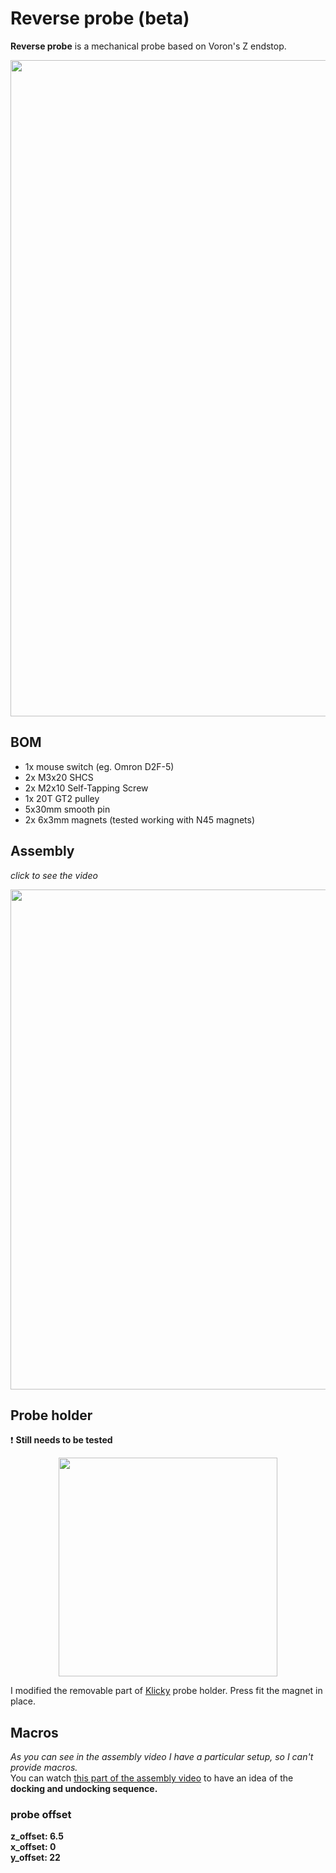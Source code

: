 # Reverse probe (beta)
**Reverse probe** is a mechanical probe based on Voron's Z endstop.
<p align="center">
  <img width="1050" src="https://user-images.githubusercontent.com/44800440/188014465-065af8de-f46c-436f-bcae-0b9f048c78ec.jpg">
</p>

## BOM

* 1x mouse switch (eg. Omron D2F-5)
* 2x M3x20 SHCS
* 2x M2x10 Self-Tapping Screw
* 1x 20T GT2 pulley
* 5x30mm smooth pin
* 2x 6x3mm magnets (tested working with N45 magnets)

## Assembly
*click to see the video*

<p align="center">
  <a href="https://www.youtube.com/watch?v=RXpmBz95bas" title="video text"><img src="https://user-images.githubusercontent.com/44800440/188210821-8fd1178c-1e3d-4187-9ab7-67bd1f57ba7a.png" width="800"></a>
</p>

## Probe holder

:heavy_exclamation_mark: **Still needs to be tested**

<p align="center">
  <img width="350" src="https://user-images.githubusercontent.com/44800440/188212080-591d0747-9640-4fdb-a3e9-648b4b30eba7.png">
</p>

I modified the removable part of [Klicky](https://github.com/jlas1/Klicky-Probe) probe holder. Press fit the magnet in place.

## Macros
*As you can see in the assembly video I have a particular setup, so I can't provide macros.* \
You can watch [this part of the assembly video](https://www.youtube.com/watch?v=RXpmBz95bas?t=92) to have an idea of the **docking and undocking sequence.**

### probe offset
**z_offset: 6.5 \
x_offset: 0 \
y_offset: 22**

